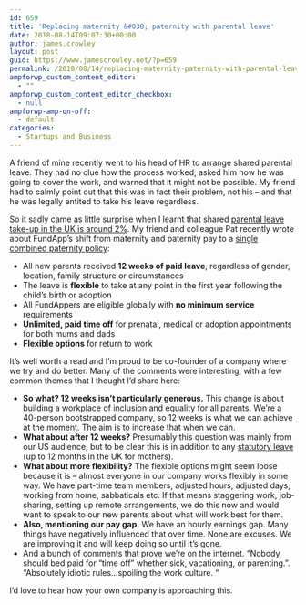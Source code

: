 ```yaml
---
id: 659
title: 'Replacing maternity &#038; paternity with parental leave'
date: 2018-08-14T09:07:30+00:00
author: james.crowley
layout: post
guid: https://www.jamescrowley.net/?p=659
permalink: /2018/08/14/replacing-maternity-paternity-with-parental-leave/
ampforwp_custom_content_editor:
  - ""
ampforwp_custom_content_editor_checkbox:
  - null
ampforwp-amp-on-off:
  - default
categories:
  - Startups and Business
---
```

A friend of mine recently went to his head of HR to arrange shared parental leave. They had no clue how the process worked, asked him how he was going to cover the work, and warned that it might not be possible. My friend had to calmly point out that this was in fact their problem, not his &#8211; and that he was legally entited to take his leave regardless.

So it sadly came as little surprise when I learnt that shared [parental leave take-up in the UK is around 2%](https://www.gov.uk/government/news/new-share-the-joy-campaign-promotes-shared-parental-leave-rights-for-parents). My friend and colleague Pat recently wrote about FundApp&#8217;s shift from maternity and paternity pay to a [single combined paternity policy](https://www.linkedin.com/pulse/its-time-maternity-paternity-leave-go-pat-caldwell/):

  * All new parents received **12 weeks of paid leave**, regardless of gender, location, family structure or circumstances
  * The leave is **flexible** to take at any point in the first year following the child’s birth or adoption
  * All FundAppers are eligible globally with **no minimum service** requirements
  * **Unlimited, paid time off** for prenatal, medical or adoption appointments for both mums and dads
  * **Flexible options** for return to work

It&#8217;s well worth a read and I&#8217;m proud to be co-founder of a company where we try and do better. Many of the comments were interesting, with a few common themes that I thought I&#8217;d share here:

  * **So what? 12 weeks isn&#8217;t particularly generous.** <span id="ember9508" class="ember-view">This change is about building a workplace of inclusion and equality for all parents. We&#8217;re a 40-person bootstrapped company, so 12 weeks is what we can achieve at the moment. The aim is to increase that when we can.</span>
  * **What about after 12 weeks?** Presumably this question was mainly from our US audience, but to be clear this is in addition to any [statutory leave](https://www.gov.uk/maternity-pay-leave) (up to 12 months in the UK for mothers).
  * **What about more flexibility?**  <span id="ember8147" class="ember-view">The flexible options might seem loose because it is &#8211; almost everyone in our company works flexibly in some way. We have part-time team members, adjusted hours, adjusted days, working from home, sabbaticals etc. If that means staggering work, job-sharing, setting up remote arrangements, we do this now and would want to speak to our new parents about what will work best for them. </span>
  * **Also, mentioning our pay gap.** <span id="ember4632" class="ember-view"><span id="ember4657" class="ember-view">We have an hourly earnings gap. Many things have negatively influenced that over time. None are excuses. We are improving it and will keep doing so until it&#8217;s gone.</span></span>
  * And a bunch of comments that prove we&#8217;re on the internet. &#8220;<span id="ember6869" class="ember-view">Nobody should bed paid for &#8220;time off&#8221; whether sick, vacationing, or parenting.&#8221;. &#8220;<span id="ember6942" class="ember-view">Absolutely idiotic rules&#8230;spoiling the work culture. </span>&#8220;</span>

I&#8217;d love to hear how your own company is approaching this.